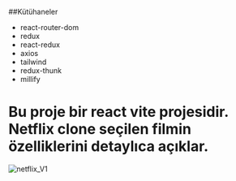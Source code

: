 ##Kütühaneler

- react-router-dom
- redux
- react-redux
- axios
- tailwind 
- redux-thunk
- millify

<h1>Bu proje bir react vite projesidir. Netflix clone seçilen filmin özelliklerini detaylıca açıklar. </h1>


![netflix_V1](https://github.com/user-attachments/assets/ff3e6a13-6099-4023-9a83-6f61b4328af7)


